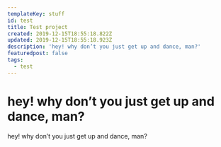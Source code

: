 ```yaml
---
templateKey: stuff
id: test
title: Test project
created: 2019-12-15T18:55:18.822Z
updated: 2019-12-15T18:55:18.923Z
description: 'hey! why don’t you just get up and dance, man?'
featuredpost: false
tags:
  - test
---
```

# hey! why don’t you just get up and dance, man?

hey! why don’t you just get up and dance, man?
